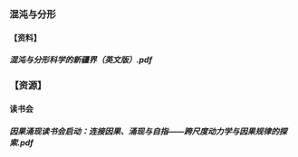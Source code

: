 ### 混沌与分形  
  
#### 【资料】  
  
##### 混沌与分形科学的新疆界（英文版）.pdf  
  
### 【资源】  
  
#### 读书会  
  
##### 因果涌现读书会启动：连接因果、涌现与自指——跨尺度动力学与因果规律的探索.pdf  




